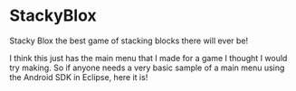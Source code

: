 # StackyBlox
Stacky Blox the best game of stacking blocks there will ever be!

I think this just has the main menu that I made for a game I thought I would try making. So if anyone needs a very basic sample of a
main menu using the Android SDK in Eclipse, here it is!
